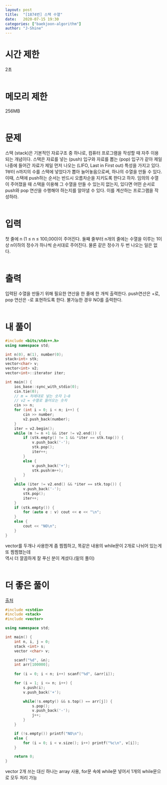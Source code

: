 ```yaml
---
layout: post
title:  "[1874번] 스택 수열"
date:   2020-07-15 19:30
categories: ["baekjoon-algorithm"]
author: "J-Shine"
---
```

# 시간 제한
2초<br><br>

# 메모리 제한
256MB<br><br>

# 문제  

스택 (stack)은 기본적인 자료구조 중 하나로, 컴퓨터 프로그램을 작성할 때 자주 이용되는 개념이다. 
스택은 자료를 넣는 (push) 입구와 자료를 뽑는 (pop) 입구가 같아 제일 나중에 들어간 자료가 제일 먼저 나오는 (LIFO, Last in First out) 특성을 가지고 있다.<br>
1부터 n까지의 수를 스택에 넣었다가 뽑아 늘어놓음으로써, 하나의 수열을 만들 수 있다. 
이때, 스택에 push하는 순서는 반드시 오름차순을 지키도록 한다고 하자. 
임의의 수열이 주어졌을 때 스택을 이용해 그 수열을 만들 수 있는지 없는지, 있다면 어떤 순서로 push와 pop 연산을 수행해야 하는지를 알아낼 수 있다. 이를 계산하는 프로그램을 작성하라.<br><br>

# 입력  

첫 줄에 n (1 ≤ n ≤ 100,000)이 주어진다. 둘째 줄부터 n개의 줄에는 수열을 이루는 1이상 n이하의 정수가 하나씩 순서대로 주어진다. 물론 같은 정수가 두 번 나오는 일은 없다.<br><br>

# 출력  

입력된 수열을 만들기 위해 필요한 연산을 한 줄에 한 개씩 출력한다. push연산은 +로, pop 연산은 -로 표현하도록 한다. 불가능한 경우 NO를 출력한다.<br><br>

# 내 풀이

```c++
#include <bits/stdc++.h>
using namespace std;

int n(0), m(1), number(0);
stack<int> stk;
vector<char> v;
vector<int> v2;
vector<int>::iterator iter;

int main() {
	ios_base::sync_with_stdio(0);
	cin.tie(0);
	// m = 차례대로 넣는 숫자 1~8
	// v2 = 수열로 들어오는 숫자
	cin >> n;
	for (int i = 0; i < n; i++) {
		cin >> number;
		v2.push_back(number);
	}
	iter = v2.begin();
	while (m != n +1 && iter != v2.end()) {
		if (stk.empty() != 1 && *iter == stk.top()) {
			v.push_back('-');
			stk.pop();
			iter++;
		}
		else {
			v.push_back('+');
			stk.push(m++);
		}
	}
	while (iter != v2.end() && *iter == stk.top()) {
		v.push_back('-');
		stk.pop();
		iter++;
	}
	if (stk.empty()) {
		for (auto e : v) cout << e << "\n";
	}
	else {
		cout << "NO\n";
	}
}
```
vector를 두개나 사용한게 좀 찜찜하고, 똑같은 내용의 while문이 2개로 나뉘어 있는게 또 찜찜했는데 <br>
역시 더 깔끔하게 잘 푸신 분이 계셨다.(밑의 풀이)<br><br>

# 더 좋은 풀이
[출처](https://sihyungyou.github.io/baekjoon-1874/)
```c++
#include <cstdio>
#include <stack>
#include <vector>

using namespace std;

int main() {
    int n, i, j = 0;
    stack <int> s;
    vector <char> v;

    scanf("%d", &n);
    int arr[100000];
    
    for (i = 0; i < n; i++) scanf("%d", &arr[i]);

    for (i = 1; i <= n; i++) {
        s.push(i);
        v.push_back('+');

        while(!s.empty() && s.top() == arr[j]) {
            s.pop();
            v.push_back('-');
            j++;
        }
    }

    if (!s.empty()) printf("NO\n");
    else {
        for (i = 0; i < v.size(); i++) printf("%c\n", v[i]);
    }

    return 0;
}
```
vector 2개 쓰는 대신 하나는 array 사용, for문 속에 while문 넣어서 1개의 while문으로 모두 처리 가능<br><br>

